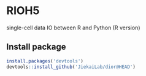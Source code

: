 # RIOH5
single-cell data IO between R and Python (R version)



## Install package

```R
install.packages('devtools')
devtools::install_github('JiekaiLab/dior@HEAD')
```

